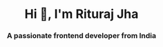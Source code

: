 <h1 align="center">Hi 👋, I'm Rituraj Jha</h1>
<h3 align="center">A passionate frontend developer from India</h3>


